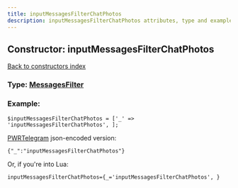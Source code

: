 ```yaml
---
title: inputMessagesFilterChatPhotos
description: inputMessagesFilterChatPhotos attributes, type and example
---
```

## Constructor: inputMessagesFilterChatPhotos  
[Back to constructors index](index.md)






### Type: [MessagesFilter](../types/MessagesFilter.md)


### Example:

```
$inputMessagesFilterChatPhotos = ['_' => 'inputMessagesFilterChatPhotos', ];
```  

[PWRTelegram](https://pwrtelegram.xyz) json-encoded version:

```
{"_":"inputMessagesFilterChatPhotos"}
```


Or, if you're into Lua:  


```
inputMessagesFilterChatPhotos={_='inputMessagesFilterChatPhotos', }

```


